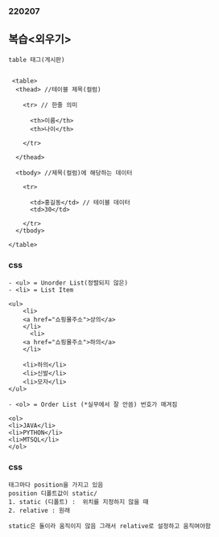### 220207
## 복습<외우기>
    table 태그(게시판)


     <table>
      <thead> //테이블 제목(컬럼)

        <tr> // 한줄 의미

          <th>이름</th>
          <th>나이</th>
       
        </tr>
    
      </thead>

      <tbody> //제목(컬럼)에 해당하는 데이터
        
        <tr>
          
          <td>홍길동</td> // 테이블 데이터
          <td>30</td>
        
        </tr>
      </tbody>

    </table>
     
### css
    - <ul> = Unorder List(정렬되지 않은)
    - <li> = List Item

    <ul>
        <li>
        <a href="쇼핑몰주소">상의</a>
        </li>
          <li>
        <a href="쇼핑몰주소">하의</a>
        </li>  
       
        <li>하의</li>
        <li>신발</li>
        <li>모자</li>
    </ul>

    - <ol> = Order List (*실무에서 잘 안씀) 번호가 매겨짐

    <ol>
    <li>JAVA</li>
    <li>PYTHON</li>
    <li>MTSQL</li>
    </ol>

### css
    태그마다 position을 가지고 있음
    position 디폴트값이 static/
    1. static (디폴트) :  위치를 지정하지 않을 때 
    2. relative : 원래 

    static은 돌이라 움직이지 않음 그래서 relative로 설정하고 움직여야함
    